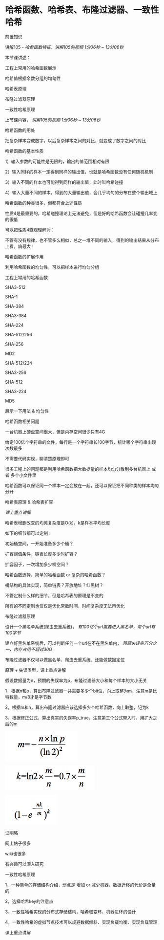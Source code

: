 # 哈希函数、哈希表、布隆过滤器、一致性哈希

前置知识

讲解105 -  _哈希函数特征，讲解105的视频 1分06秒 ~ 13分06秒_

本节课讲述：

工程上常用的哈希函数展示

哈希值根据余数分组的均匀性

哈希表原理

布隆过滤器原理

一致性哈希原理

上节课内容， _讲解105的视频 1分06秒 ~ 13分06秒_

哈希函数的用处

把复杂样本变成数字，以后复杂样本之间的对比，就变成了数字之间的对比

哈希函数的基本性质

1）输入参数的可能性是无限的，输出的值范围相对有限

2）输入同样的样本一定得到同样的输出值，也就是哈希函数没有任何随机机制

3）输入不同的样本也可能得到同样的输出值，此时叫哈希碰撞

4）输入大量不同的样本，得到的大量输出值，会几乎均匀的分布在整个输出域上

哈希函数的种类很多，但都符合上述性质

性质4是最重要的，哈希碰撞理论上无法避免，但是好的哈希函数会让碰撞几率变的很低

可以把性质4直观理解为：

不管有没有规律，也不管多么相似，总之一堆不同的输入，得到的输出结果从分布上看，熵最大！

哈希函数的扩展作用

利用哈希函数的均匀性，可以把样本进行均匀分组

工程上常用的哈希函数

SHA3-512

SHA-1

SHA-384

SHA3-384

SHA-224

SHA-512/256

SHA-256

MD2

SHA-512/224

SHA3-256

SHA-512

SHA3-224

MD5

展示一下用法 & 均匀性

哈希函数相关问题

一台机器上硬盘空间很大，但是内存空间很少只有4G

给定100亿个字符串的文件，每行是一个字符串长100字节，统计哪个字符串出现次数最多

不需要代码实现，聊清楚原理即可

很多工程上的问题都是利用哈希函数把大数据量的样本均匀分散到多台机器上 或者 多个小文件里

哈希函数可以保证同一个样本一定会放在一起，还可以保证把不同种类的样本均匀分开

哈希表原理 & 哈希表扩容

_课上重点讲解_

哈希表增删改查的均摊复杂度是O(k)，k是样本平均长度

如下的细节都可以定制：

初始桶空间，一开始准备多少个桶？

扩容阈值条件，链表长度多少时扩容？

扩容因子，一次增加多少桶空间？

哈希函数选择，简单的哈希函数 or 复杂的哈希函数？

桶结构的具体实现，简单链表？开放地址？红黑树？

不管定制什么样的细节，但是哈希表的原理是不变的

所有的不同定制也仅仅是优化常数时间，时间复杂度无法再优化

布隆过滤器原理

设计一个黑名单系统(爬虫去重系统)， _有100亿个url需要进入黑名单，每个url有100字节_

建立好黑名单系统后，可以判断任何一个url在不在黑名单内， _预期失误率万分之一，内存占用不超过30G_

布隆过滤器不仅可以做黑名单、爬虫去重系统、还能做数据定位

原理 + 失误类型，课上重点讲解

假设数据量为n，预期的失误率为p，布隆过滤器大小和每个样本的大小无关

1，根据n和p，算出布隆过滤器一共需要多少个bit位，向上取整为m，注意m是比特数量，m/8才是字节数

2，根据m和n，算出布隆过滤器应该选择多少个哈希函数，向上取整，记为k

3，根据修正公式，算出真实的失误率p_true，注意第三个公式带入时，用扩大之后的m

![](img/%E7%AE%97%E6%B3%95%E8%AE%B2%E8%A7%A3106%E3%80%90%E6%89%A9%E5%B1%95%E3%80%91%E5%93%88%E5%B8%8C%E5%87%BD%E6%95%B0%E3%80%81%E5%93%88%E5%B8%8C%E8%A1%A8%E3%80%81%E5%B8%83%E9%9A%86%E8%BF%87%E6%BB%A4%E5%99%A8%E3%80%81%E4%B8%80%E8%87%B4%E6%80%A7%E5%93%88%E5%B8%8C0.png)

![](img/%E7%AE%97%E6%B3%95%E8%AE%B2%E8%A7%A3106%E3%80%90%E6%89%A9%E5%B1%95%E3%80%91%E5%93%88%E5%B8%8C%E5%87%BD%E6%95%B0%E3%80%81%E5%93%88%E5%B8%8C%E8%A1%A8%E3%80%81%E5%B8%83%E9%9A%86%E8%BF%87%E6%BB%A4%E5%99%A8%E3%80%81%E4%B8%80%E8%87%B4%E6%80%A7%E5%93%88%E5%B8%8C1.png)

![](img/%E7%AE%97%E6%B3%95%E8%AE%B2%E8%A7%A3106%E3%80%90%E6%89%A9%E5%B1%95%E3%80%91%E5%93%88%E5%B8%8C%E5%87%BD%E6%95%B0%E3%80%81%E5%93%88%E5%B8%8C%E8%A1%A8%E3%80%81%E5%B8%83%E9%9A%86%E8%BF%87%E6%BB%A4%E5%99%A8%E3%80%81%E4%B8%80%E8%87%B4%E6%80%A7%E5%93%88%E5%B8%8C2.png)

证明略

网上帖子很多

wiki也很多

有兴趣可以深入研究

一致性哈希原理

1，一种简单的存储结构介绍，弱点是 增加 or 减少机器，数据迁移的代价是全量的

2，选择哈希key的注意点

3，一致性哈希实现的分布式存储结构，哈希域变环、机器进环的设计

4，一致性哈希的虚拟节点技术可以规避数据倾斜、实现负载均衡、实现负载管理

课上重点讲解


